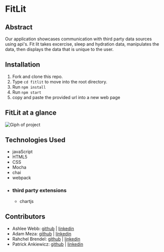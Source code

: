 # FitLit 
## Abstract
Our application showcases communication with third party data sources using api's. Fit lit takes excercise, sleep and hydration data, manipulates the data, then displays the data that is unique to the user.
## Installation
1. Fork and clone this repo.
2. Type `cd fitlit` to move into the root directory.
3. Run `npm install`
4. Run `npm start`
5. copy and paste the provided url into a new web page
## FitLit at a glance
![Giph of project](https://media.giphy.com/media/zSo2GMYjWElzI1br2A/giphy.gif)
## Technologies Used
- javaScript
- HTML5
- CSS
- Mocha
- chai
- webpack
- ### third party extensions
  - chartjs
## Contributors 
- Ashlee Webb: [github](https://github.com/AshleeAWebb) | [linkedin](https://www.linkedin.com/in/ashlee-webb-0b592199/)
- Adam Meza: [github](https://github.com/Adam-Meza) | [linkedin](https://www.linkedin.com/in/adam-meza/)
- Rahchel Brendel: [github](https://github.com/brendel-r) | [linkedin](https://www.linkedin.com/in/rachel-brendel-bb9673197/)
- Patrick Ankiewicz: [github](https://github.com/Pma913) | [linkedin](https://www.linkedin.com/in/patrick-ankiewicz/)
